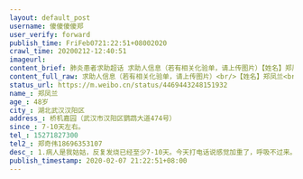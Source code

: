 ```yaml
---
layout: default_post
username: 傻傻傻傻郑
user_verify: forward
publish_time: FriFeb0721:22:51+08002020
crawl_time: 20200212-12:40:51
imageurl: 
content_brief: 肺炎患者求助超话 求助人信息（若有相关化验单，请上传图片）【姓名】郑凤兰【年龄】48岁【所在城市】湖北武汉汉阳区【所在小区、社区】桥机嘉园（武汉市汉阳区鹦鹉大道474号）【患病时间】7-10天左右。【联系方式】15271827300【其他紧急联系人】郑奇伟18696353107【病情描述】1.病人是我 ...全文
content_full_raw: 求助人信息（若有相关化验单，请上传图片）<br/>【姓名】郑凤兰<br/>【年龄】48岁<br/>【所在城市】湖北武汉汉阳区<br/>【所在小区、社区】桥机嘉园（武汉市汉阳区鹦鹉大道474号）<br/>【患病时间】7-10天左右。<br/>【联系方式】15271827300<br/>【其他紧急联系人】郑奇伟18696353107<br/>【病情描述】1.病人是我姑姑，反复发烧已经至少7-10天。今天打电话说感觉加重了，呼吸不过来。感觉心态已经有点快崩溃了。<br/>2.她老公发烧十几天，已经确诊，已经确诊！！！昨天才刚刚去住院。目前已经知道她儿子也有发烧，但是不严重。两位老人情况不清楚。只说在吃药。<br/>3.目前家里没人会开车，去不了医院做ct检查，没有检查结果社区就不管。社区要有病例才会上报疑似，现在她们家连疑似都不算。去医院要走至少3个小时。也根本去不了。<br/>4.姑姑今天打电话过来，说他儿子也不管她，公公婆婆更不用说了。她感觉要不行了。<br/>5.求帮助确诊病人家属。<adata-url="http://t.cn/R2Wx8bd"href="http://weibo.com/p/1001018008642082200000000"data-hide=""><spanclass='url-icon'><imgstyle='width:1rem;height:1rem'src='https://h5.sinaimg.cn/upload/2015/09/25/3/timeline_card_small_location_default.png'></span><spanclass="surl-text">荆门·沙洋县</span></a>
status_url: https://m.weibo.cn/status/4469443248151932
name_: 郑凤兰
age_: 48岁
city_: 湖北武汉汉阳区
address_: 桥机嘉园（武汉市汉阳区鹦鹉大道474号）
since_: 7-10天左右。
tel_: 15271827300
tel2_: 郑奇伟18696353107
desc_: 1.病人是我姑姑，反复发烧已经至少7-10天。今天打电话说感觉加重了，呼吸不过来。感觉心态已经有点快崩溃了。2.她老公发烧十几天，已经确诊，已经确诊！！！昨天才刚刚去住院。目前已经知道她儿子也有发烧，但是不严重。两位老人情况不清楚。只说在吃药。3.目前家里没人会开车，去不了医院做ct检查，没有检查结果社区就不管。社区要有病例才会上报疑似，现在她们家连疑似都不算。去医院要走至少3个小时。也根本去不了。4.姑姑今天打电话过来，说他儿子也不管她，公公婆婆更不用说了。她感觉要不行了。5.求帮助确诊病人家属。<adata-url="http//t.cn/R2Wx8bd"href="http//weibo.com/p/1001018008642082200000000"data-hide=""><spanclass='url-icon'><imgstyle='width1rem;height1rem'src='https//h5.sinaimg.cn/upload/2015/09/25/3/timeline_card_small_location_default.png'></span><spanclass="surl-text">荆门·沙洋县</span></a>
publish_timestamp: 2020-02-07 21:22:51+08:00
---
```

